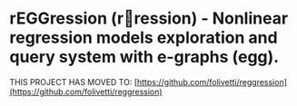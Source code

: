 # rEGGression (r🥚ression) - Nonlinear regression models exploration and query system with e-graphs (egg).

THIS PROJECT HAS MOVED TO: [https://github.com/folivetti/reggression](https://github.com/folivetti/reggression)
